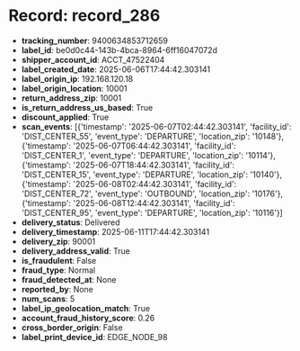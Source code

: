 # Record: record_286

- **tracking_number**: 9400634853712659
- **label_id**: be0d0c44-143b-4bca-8964-6ff16047072d
- **shipper_account_id**: ACCT_47522404
- **label_created_date**: 2025-06-06T17:44:42.303141
- **label_origin_ip**: 192.168.120.18
- **label_origin_location**: 10001
- **return_address_zip**: 10001
- **is_return_address_us_based**: True
- **discount_applied**: True
- **scan_events**: [{'timestamp': '2025-06-07T02:44:42.303141', 'facility_id': 'DIST_CENTER_55', 'event_type': 'DEPARTURE', 'location_zip': '10148'}, {'timestamp': '2025-06-07T06:44:42.303141', 'facility_id': 'DIST_CENTER_1', 'event_type': 'DEPARTURE', 'location_zip': '10114'}, {'timestamp': '2025-06-07T18:44:42.303141', 'facility_id': 'DIST_CENTER_15', 'event_type': 'DEPARTURE', 'location_zip': '10140'}, {'timestamp': '2025-06-08T02:44:42.303141', 'facility_id': 'DIST_CENTER_72', 'event_type': 'OUTBOUND', 'location_zip': '10176'}, {'timestamp': '2025-06-08T12:44:42.303141', 'facility_id': 'DIST_CENTER_95', 'event_type': 'DEPARTURE', 'location_zip': '10116'}]
- **delivery_status**: Delivered
- **delivery_timestamp**: 2025-06-11T17:44:42.303141
- **delivery_zip**: 90001
- **delivery_address_valid**: True
- **is_fraudulent**: False
- **fraud_type**: Normal
- **fraud_detected_at**: None
- **reported_by**: None
- **num_scans**: 5
- **label_ip_geolocation_match**: True
- **account_fraud_history_score**: 0.26
- **cross_border_origin**: False
- **label_print_device_id**: EDGE_NODE_98
